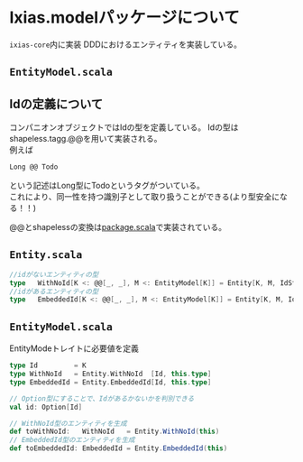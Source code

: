 # Ixias.modelパッケージについて
`ixias-core`内に実装
DDDにおけるエンティティを実装している。

## `EntityModel.scala`
## Idの定義について
コンパニオンオブジェクトではIdの型を定義している。
Idの型はshapeless.tagg.@@を用いて実装される。<br>
例えば
```scala
Long @@ Todo
```
という記述はLong型にTodoというタグがついている。<br>
これにより、同一性を持つ識別子として取り扱うことができる(より型安全になる！！)<br>

@@とshapelessの変換は[package.scala](https://github.com/ixias-net/ixias/blob/develop/framework/ixias-core/src/main/scala/ixias/model/package.scala)で実装されている。<br>


## `Entity.scala`

```scala
//idがないエンティティの型
type   WithNoId[K <: @@[_, _], M <: EntityModel[K]] = Entity[K, M, IdStatus.Empty]
//idがあるエンティティの型
type   EmbeddedId[K <: @@[_, _], M <: EntityModel[K]] = Entity[K, M, IdStatus.Exists]
```
## `EntityModel.scala`
EntityModeトレイトに必要値を定義
```scala
type Id         = K
type WithNoId   = Entity.WithNoId  [Id, this.type]
type EmbeddedId = Entity.EmbeddedId[Id, this.type]

// Option型にすることで、Idがあるかないかを判別できる
val id: Option[Id]
```
```scala
// WithNoId型のエンティティを生成
def toWithNoId:   WithNoId   = Entity.WithNoId(this)
// EmbeddedId型のエンティティを生成
def toEmbeddedId: EmbeddedId = Entity.EmbeddedId(this)
```
